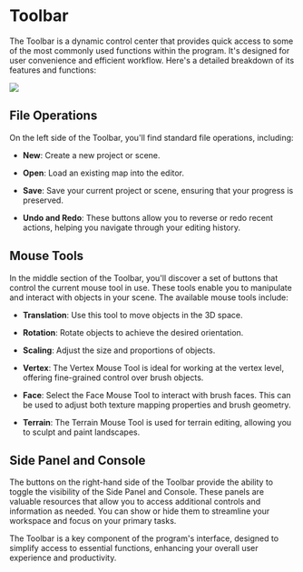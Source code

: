 # Toolbar

The Toolbar is a dynamic control center that provides quick access to some of the most commonly used functions within the program. It's designed for user convenience and efficient workflow. Here's a detailed breakdown of its features and functions:

![](https://github.com/UltraEngine/Documentation/blob/master/Images/toobar.png?raw=true)

## File Operations
On the left side of the Toolbar, you'll find standard file operations, including:

- **New**: Create a new project or scene.

- **Open**: Load an existing map into the editor.

- **Save**: Save your current project or scene, ensuring that your progress is preserved.

- **Undo and Redo**: These buttons allow you to reverse or redo recent actions, helping you navigate through your editing history.

## Mouse Tools

In the middle section of the Toolbar, you'll discover a set of buttons that control the current mouse tool in use. These tools enable you to manipulate and interact with objects in your scene. The available mouse tools include:

- **Translation**: Use this tool to move objects in the 3D space.

- **Rotation**: Rotate objects to achieve the desired orientation.

- **Scaling**: Adjust the size and proportions of objects.

- **Vertex**: The Vertex Mouse Tool is ideal for working at the vertex level, offering fine-grained control over brush objects.

- **Face**: Select the Face Mouse Tool to interact with brush faces. This can be used to adjust both texture mapping properties and brush geometry.

- **Terrain**: The Terrain Mouse Tool is used for terrain editing, allowing you to sculpt and paint landscapes.

## Side Panel and Console

The buttons on the right-hand side of the Toolbar provide the ability to toggle the visibility of the Side Panel and Console. These panels are valuable resources that allow you to access additional controls and information as needed. You can show or hide them to streamline your workspace and focus on your primary tasks.

The Toolbar is a key component of the program's interface, designed to simplify access to essential functions, enhancing your overall user experience and productivity.
